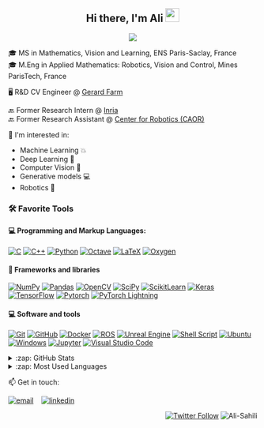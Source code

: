 <!-- ### Hi there, I'm Ali 👋 -->
<h2 align="center">
  <!-- Welcome to Ali Rida Sahili's profile! -->
  Hi there, I'm Ali 
  <img src="https://media.giphy.com/media/hvRJCLFzcasrR4ia7z/giphy.gif" width="28">
</h2>
<p align="center">
  <a href="https://github.com/DenverCoder1/readme-typing-svg"><img src="https://readme-typing-svg.herokuapp.com/?lines=Computer%20Vision%20and%20AI%20Researcher;Always%20learning%20new%20things&font=Fira%20Code&center=true&width=440&height=45&color=f75c7e&vCenter=true&size=22"></a>
</p>


<!--  ====================================== CONTACT ====================================== -->

<!-- <div align="center">
  
  [![Gmail Badge](https://img.shields.io/badge/-sreyan2000@gmail.com-c14438?style=flat-square&logo=Gmail&logoColor=white&link=mailto:alirida.sahili@gmail.com)](mailto:alirida.sahili@gmail.com)
  [![Linkedin Badge](https://img.shields.io/badge/-sreyanghosh-blue?style=flat-square&logo=Linkedin&logoColor=white&link=https://www.linkedin.com/in/ali-rida-sahili-a84b7a189/)](https://www.linkedin.com/in/ali-rida-sahili-a84b7a189/)

</div>
<br> -->

<!--  ====================================== My Background ====================================== -->

🎓 MS in Mathematics, Vision and Learning, ENS Paris-Saclay, France <br>
🎓 M.Eng in Applied Mathematics: Robotics, Vision and Control, Mines ParisTech, France

🖥️ R&D CV Engineer @ [Gerard Farm]()<br>

🔙 Former Research Intern @ [Inria](https://www.inria.fr/en)<br>
🔙 Former Research Assistant @ [Center for Robotics (CAOR)](https://caor-mines-paristech.fr/en/home/)<br>
<!-- 🔙 Former Research Assistant @ [Lebanese University](http://www.ulfg.ul.edu.lb/) -->

💞️ I'm interested in:
- Machine Learning 💥
- Deep Learning 🧠
- Computer Vision 🎨
- Generative models 💻
- Robotics 🤖


<!--  ====================================== Favorite Tools ====================================== -->

### 🛠️ Favorite Tools

#### 💻 Programming and Markup Languages:
<p>
    <a href="https://github.com/search?q=user%3ADenverCoder1+language%3Ac"><img alt="C" src="https://custom-icon-badges.herokuapp.com/badge/C-03599C.svg?logo=c-in-hexagon&logoColor=white"></a>
    <a href="https://github.com/search?q=user%3ADenverCoder1+language%3Acpp"><img alt="C++" src="https://custom-icon-badges.herokuapp.com/badge/C++-9C033A.svg?logo=cpp2&logoColor=white"></a>
    <a href="https://github.com/search?q=user%3ADenverCoder1+language%3Apython"><img alt="Python" src="https://img.shields.io/badge/Python-14354C.svg?logo=python&logoColor=white"></a>
    <a href="#"><img alt="Octave" src="https://img.shields.io/static/v1?style=flat&message=Octave&color=0790C0&logo=Octave&logoColor=FFFFFF&label="></a>
    <a href="https://github.com/search?q=user%3ADenverCoder1+language%3Atex"><img alt="LaTeX" src="https://img.shields.io/badge/LaTeX-008080.svg?logo=LaTeX&logoColor=white"></a>
    <a href="#"><img alt="Oxygen" src="https://img.shields.io/static/v1?style=flat&message=Oxygen&color=3A209E&logo=Oxygen&logoColor=FFFFFF&label="></a> 
</p>


<!--  ====================================== Frameworks and libraries ====================================== -->

#### 🧰 Frameworks and libraries
<p>
<!--     <a href="#"><img alt="Arduino" src="https://img.shields.io/static/v1?style=flat&message=Arduino&color=00979D&logo=Arduino&logoColor=FFFFFF&label="></a>
    <a href="#"><img alt="Raspberry Pi" src="https://img.shields.io/static/v1?style=for-the-badge&message=Raspberry+Pi&color=A22846&logo=Raspberry+Pi&logoColor=FFFFFF&label="></a>
    <a href="#"><img alt="AssemblyScript" src="https://img.shields.io/static/v1?style=flat&message=AssemblyScript&color=007AAC&logo=AssemblyScript&logoColor=FFFFFF&label="></a> 
-->
    <a href="#"><img alt="NumPy" src="https://img.shields.io/badge/Numpy-013243.svg?logo=numpy&logoColor=white"></a>
    <a href="#"><img alt="Pandas" src="https://img.shields.io/badge/Pandas-150458.svg?logo=pandas&logoColor=white"></a>
    <a href="#"><img alt="OpenCV" src="https://img.shields.io/badge/OpenCV-%23white.svg?logo=opencv"></a>
    <a href="#"><img alt="SciPy" src="https://img.shields.io/badge/SciPy-%230C55A5.svg?style=flat&logo=scipy&logoColor=%white"></a>
    <a href="#"><img alt="ScikitLearn" src="https://img.shields.io/badge/scikit--learn-%23F7931E.svg?logo=scikit-learn&logoColor=white"></a>
    <a href="#"><img alt="Keras" src="https://img.shields.io/badge/Keras-D00000.svg?logo=Keras&logoColor=white"></a>
    <a href="#"><img alt="TensorFlow" src="https://img.shields.io/badge/TensorFlow-FF6F00.svg?logo=TensorFlow&logoColor=white"></a>
    <a href="#"><img alt="Pytorch" src="https://img.shields.io/static/v1?style=flat&message=PyTorch&color=EE4C2C&logo=PyTorch&logoColor=FFFFFF&label="></a>
    <a href="#"><img alt="PyTorch Lightning" src="https://img.shields.io/static/v1?style=flat&message=PyTorch+Lightning&color=792EE5&logo=PyTorch+Lightning&logoColor=FFFFFF&label="></a>
</p>

<!--![NumPy](https://img.shields.io/badge/numpy-%23013243.svg?style=plastic&logo=numpy&logoColor=white) 
![Pandas](https://img.shields.io/badge/pandas-%23150458.svg?style=plastic&logo=pandas&logoColor=white) 
![SciPy](https://img.shields.io/badge/SciPy-%230C55A5.svg?style=plastic&logo=scipy&logoColor=%white) 
![scikit-learn](https://img.shields.io/badge/scikit--learn-%23F7931E.svg?style=plastic&logo=scikit-learn&logoColor=white)
![TensorFlow](https://img.shields.io/badge/TensorFlow-%23FF6F00.svg?style=plastic&logo=TensorFlow&logoColor=white)
![Keras](https://img.shields.io/badge/Keras-%23D00000.svg?style=plastic&logo=Keras&logoColor=white) 
![PyTorch](https://img.shields.io/badge/PyTorch-%23EE4C2C.svg?style=plastic&logo=PyTorch&logoColor=white)  -->

<!--  ====================================== Software and tools ====================================== -->
<!-- LINK for all imgs https://github.com/progfay/shields-with-icon/blob/master/Snippets.md -->
#### 💻 Software and tools

<p>
    <a href="#"><img alt="Git" src="https://img.shields.io/badge/Git-F05033.svg?logo=git&logoColor=white"></a>
    <a href="#"><img alt="GitHub" src="https://img.shields.io/badge/Github-%23121011.svg?logo=github&logoColor=white"></a>
    <a href="#"><img alt="Docker" src="https://img.shields.io/static/v1?style=flat&message=Docker&color=2496ED&logo=Docker&logoColor=white&label="></a>
    <a href="#"><img alt="ROS" src="https://img.shields.io/static/v1?style=flat&message=ROS&color=22314E&logo=ROS&logoColor=white&label="></a>
   <!-- <a href="#"><img alt="Gazebo" src="https://img.shields.io/static/v1?style=flat&message=Gazebo&logo=Gazebo&logoColor=white"></a> -->
    <a href="#"><img alt="Unreal Engine" src="https://img.shields.io/static/v1?style=flat&message=Unreal+Engine&color=0E1128&logo=Unreal+Engine&logoColor=white&label="></a>
    <!-- <a href="#"><img alt="Docker" src=" "></a> -->
    <!-- <a href="#"><img alt="Kubernetes" src=" "></a> -->
    <!-- <a href="#"><img alt="AWS" src=" "></a> -->
    <a href="#"><img alt="Shell Script" src="https://img.shields.io/badge/Shell%20Script-150458.svg?logo=gnu-bash&logoColor=white"></a>
    <a href="#"><img alt="Ubuntu" src="https://img.shields.io/badge/Ubuntu-E95420?logo=ubuntu&logoColor=white"><a>
    <a href="#"><img alt="Windows" src="https://img.shields.io/badge/Windows-0078D6?logo=windows&logoColor=white"></a>
    <a href="#"><img alt="Jupyter" src="https://img.shields.io/badge/Jupyter-F37626.svg?logo=Jupyter&logoColor=white"></a>
    <!-- <a href="#"><img alt="Stack Overflow" src="https://img.shields.io/badge/-Stack%20Overflow-FE7A16?logo=stack-overflow&logoColor=white"></a> -->
    <a href="#"><img alt="Visual Studio Code" src="https://img.shields.io/badge/Visual%20Studio%20Code-ad78f7.svg?logo=visual-studio-code&logoColor=white"></a>

</p>



<!--  ====================================== GITHUB STATS ====================================== -->
<details>
  <summary>:zap: GitHub Stats</summary>

  <div align="center">
    <!-- https://github.com/anuraghazra/github-readme-stats -->
    <img alt="GitHub Stats" width="49%" src="https://github-readme-stats.vercel.app/api?username=Ali-Sahili&theme=great-gatsby&hide_border=true&count_private=true&show_icons=true">
    <!-- https://github.com/DenverCoder1/github-readme-streak-stats -->
    <img alt="GitHub Streak" width="49%" src="https://github-readme-streak-stats.herokuapp.com/?user=Ali-Sahili&theme=great-gatsby&hide_border=true">

  </div>

  <div align="center">
    <!-- https://github.com/Ashutosh00710/github-readme-activity-graph -->
    <img alt="GitHub Activity Graph" width="98%" src="https://activity-graph.herokuapp.com/graph?username=Ali-Sahili&bg_color=000000&color=ffd95b&line=ffb74d&point=ffa726&area=true&hide_border=true&custom_title=Last%20Month%20Contributions%20Graph">
  </div>

</details>

<details>
  <summary>:zap: Most Used Languages</summary>

  ![Top Langs](https://github-readme-stats.vercel.app/api/top-langs/?username=Ali-Sahili&theme=great-gatsby&hide_border=true&layout=compact&langs_count=6)

</details>

<!--  ====================================== CONTACT ====================================== -->

📫 Get in touch:

[![email](https://user-images.githubusercontent.com/25087769/87174308-a4680f00-c2df-11ea-90b0-5fa1fa76d2f1.png)](mailto:alirida.sahili@gmail.com) &nbsp;&nbsp;
[![linkedin](https://user-images.githubusercontent.com/25087769/87172072-530a5080-c2dc-11ea-8e2c-8ee4dbf3394b.png)](https://www.linkedin.com/in/ali-rida-sahili-a84b7a189/) &nbsp;&nbsp;
<!-- [![Twitter Follow](https://img.shields.io/twitter/follow/arsahili?label=Follow&style=social)](https://twitter.com/arsahili) -->

<p align="right">
  <a href="https://twitter.com/arsahili"><img alt="Twitter Follow" src="https://img.shields.io/twitter/follow/arsahili?label=Follow&style=social"></a>
  <img src="https://komarev.com/ghpvc/?username=Ali-Sahili&label=Profile%20views&color=0e75b6&style=flat" alt="Ali-Sahili" /> 
</p>

<!--  ====================================== COMMENTS ====================================== -->

<!--
**Ali-Sahili/Ali-Sahili** is a ✨ _special_ ✨ repository because its `README.md` (this file) appears on your GitHub profile.

Here are some ideas to get you started:

- 🔭 I’m currently working on ...
- 🌱 I’m currently learning ...
- 👯 I’m looking to collaborate on ...
- 🤔 I’m looking for help with ...
- 💬 Ask me about ...
- 📫 How to reach me: ...
- 😄 Pronouns: ...
- ⚡ Fun fact: ...
-->
